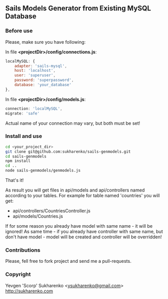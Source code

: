 ## Sails Models Generator from Existing MySQL Database


### Before use

Please, make sure you have following:

In file **\<projectDir\>/config/connections.js**:
~~~javascript
localMySQL: {
    adapter: 'sails-mysql',
    host: 'localhost',
    user: 'superuser',
    password: 'superpassword',
    database: 'your_database'
},
~~~

In file **\<projectDir\>/config/models.js**:
~~~javascript
connection: 'localMySQL',
migrate: 'safe'
~~~

Actual name of your connection may vary, but both must be set!


### Install and use

~~~bash
cd <your_project_dir>
git clone git@github.com:sukharenko/sails-genmodels.git
cd sails-genmodels
npm install
cd ..
node sails-genmodels/genmodels.js
~~~

That's it!

As result you will get files in api/models and api/controllers named according to your tables. For example for table named 'countries' you will get:
* api/controllers/CountriesController.js
* api/models/Countries.js

If for some reason you already have model with same name - it will be ignored!
As same time - if you already have controller with same name, but don't have model - model will be created and controller will be overridden!


### Contributions

Please, fell free to fork project and send me a pull-requests.


### Copyright

Yevgen 'Scorp' Sukharenko <<ysukharenko@gmail.com>>
http://sukharenko.com


